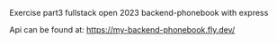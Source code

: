 Exercise part3 fullstack open 2023 backend-phonebook with express

Api can be found at: https://my-backend-phonebook.fly.dev/
